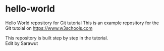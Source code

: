 # hello-world
Hello World repository for Git tutorial
This is an example repository for the Git tutoial on https://www.w3schools.com

This repository is built step by step in the tutorial.<br>
Edit by Sarawut

